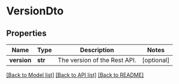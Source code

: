 # VersionDto

## Properties
Name | Type | Description | Notes
------------ | ------------- | ------------- | -------------
**version** | **str** | The version of the Rest API. | [optional] 

[[Back to Model list]](../README.md#documentation-for-models) [[Back to API list]](../README.md#documentation-for-api-endpoints) [[Back to README]](../README.md)


